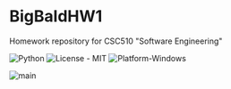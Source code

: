 # BigBaldHW1
Homework repository for CSC510 "Software Engineering"

![Python](https://img.shields.io/badge/Made_With-Python-blue)
![License - MIT](https://img.shields.io/badge/License-MIT-blue)
![Platform-Windows](https://img.shields.io/badge/Platform-Windows-blue)

![main](https://github.com/github/docs/actions/workflows/main.yml/badge.svg)
